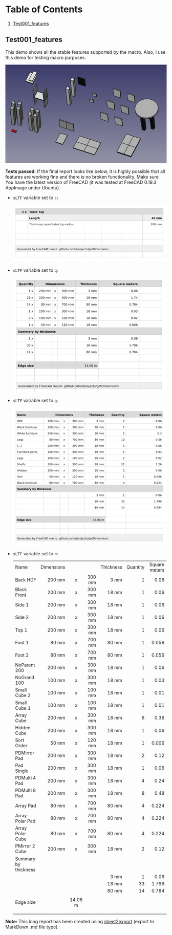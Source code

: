 # Table of Contents

1. [Test001_features](#test001_features)

## Test001_features

This demo shows all the stable features supported by the macro. Also, I use this demo for testing macro purposes.

![Test001](https://raw.githubusercontent.com/dprojects/getDimensions/master/Test/Screenshots/Test001/001.png)

**Tests passed:** If the final report looks like below, it is highly possible that all features are working fine and there is no broken functionality. Make sure You have the latest version of FreeCAD (it was tested at FreeCAD 0.19.3 AppImage under Ubuntu).

* `sLTF` variable set to `c`:

	![Test001](https://raw.githubusercontent.com/dprojects/getDimensions/master/Test/Screenshots/Test001/002.png)

* `sLTF` variable set to `q`:

	![Test001](https://raw.githubusercontent.com/dprojects/getDimensions/master/Test/Screenshots/Test001/003.png)

* `sLTF` variable set to `g`:

	![Test001](https://raw.githubusercontent.com/dprojects/getDimensions/master/Test/Screenshots/Test001/004.png)

* `sLTF` variable set to `n`:

	|   |   |   |   |   |   |   |
	|:--|--:|:-:|--:|--:|--:|--:|
	|   Name|   Dimensions|   |   |   Thickness|   Quantity|   Square meters   |
	|   Back HDF|   200 mm|   x|   300 mm|   3 mm|   1|   0.06   |
	|   Black Front|   200 mm|   x|   300 mm|   18 mm|   1|   0.06   |
	|   Side 1|   200 mm|   x|   300 mm|   18 mm|   1|   0.06   |
	|   Side 2|   200 mm|   x|   300 mm|   18 mm|   1|   0.06   |
	|   Top 1|   200 mm|   x|   300 mm|   18 mm|   1|   0.06   |
	|   Foot 1|   80 mm|   x|   700 mm|   80 mm|   1|   0.056   |
	|   Foot 2|   80 mm|   x|   700 mm|   80 mm|   1|   0.056   |
	|   NoParent 200|   200 mm|   x|   300 mm|   18 mm|   1|   0.06   |
	|   NoGrand 100|   100 mm|   x|   300 mm|   18 mm|   1|   0.03   |
	|   Small Cube 2|   100 mm|   x|   100 mm|   18 mm|   1|   0.01   |
	|   Small Cube 1|   100 mm|   x|   100 mm|   18 mm|   1|   0.01   |
	|   Array Cube|   200 mm|   x|   300 mm|   18 mm|   6|   0.36   |
	|   Hidden Cube|   200 mm|   x|   300 mm|   18 mm|   1|   0.06   |
	|   Sort Order|   50 mm|   x|   120 mm|   18 mm|   1|   0.006   |
	|   PDMirror Pad|   200 mm|   x|   300 mm|   18 mm|   2|   0.12   |
	|   Pad Single|   200 mm|   x|   300 mm|   18 mm|   1|   0.06   |
	|   PDMulti 4 Pad|   200 mm|   x|   300 mm|   18 mm|   4|   0.24   |
	|   PDMulti 8 Pad|   200 mm|   x|   300 mm|   18 mm|   8|   0.48   |
	|   Array Pad|   80 mm|   x|   700 mm|   80 mm|   4|   0.224   |
	|   Array Polar Pad|   80 mm|   x|   700 mm|   80 mm|   4|   0.224   |
	|   Array Polar Cube|   80 mm|   x|   700 mm|   80 mm|   4|   0.224   |
	|   PMirror 2 Cube|   200 mm|   x|   300 mm|   18 mm|   2|   0.12   |
	|   Summary by thickness|   |   |   |   |   |      |
	|   |   |   |   |   3 mm|   1|   0.06   |
	|   |   |   |   |   18 mm|   33|   1.796   |
	|   |   |   |   |   80 mm|   14|   0.784   |
	|   |   |   |   |   |   |      |
	|   Edge size|   |   14.06 m|   |   |   |      |
	|   |   |   |   |   |   |      |
	|   |   |   |   |   |   |      |
	|   |   |   |   |   |   |      |


**Note:** This long report has been created using [sheet2export](https://github.com/dprojects/sheet2export) (export to MarkDown .md file type).
